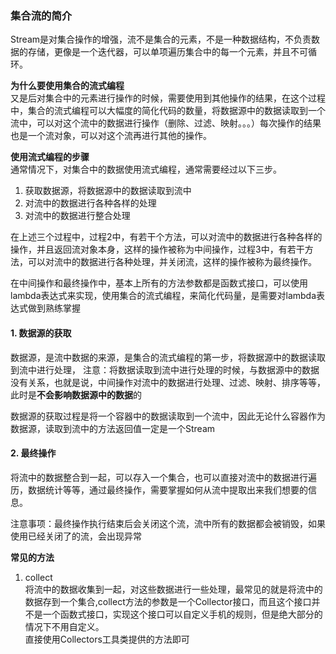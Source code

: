 ### 集合流的简介   
Stream是对集合操作的增强，流不是集合的元素，不是一种数据结构，不负责数据的存储，更像是一个迭代器，可以单项遍历集合中的每一个元素，并且不可循环。   

**为什么要使用集合的流式编程**   
又是后对集合中的元素进行操作的时候，需要使用到其他操作的结果，在这个过程中，集合的流式编程可以大幅度的简化代码的数量，将数据源中的数据读取到一个流中，可以对这个流中的数据进行操作（删除、过滤、映射。。。）每次操作的结果也是一个流对象，可以对这个流再进行其他的操作。    

**使用流式编程的步骤**   
通常情况下，对集合中的数据使用流式编程，通常需要经过以下三步。    
1. 获取数据源，将数据源中的数据读取到流中     
2. 对流中的数据进行各种各样的处理    
3. 对流中的数据进行整合处理    


在上述三个过程中，过程2中，有若干个方法，可以对流中的数据进行各种各样的操作，并且返回流对象本身，这样的操作被称为中间操作，过程3中，有若干方法，可以对流中的数据进行各种处理，并关闭流，这样的操作被称为最终操作。   
   

在中间操作和最终操作中，基本上所有的方法参数都是函数式接口，可以使用lambda表达式来实现，使用集合的流式编程，来简化代码量，是需要对lambda表达式做到熟练掌握    





#### 1. 数据源的获取   
数据源，是流中数据的来源，是集合的流式编程的第一步，将数据源中的数据读取到流中进行处理， 注意：将数据读取到流中进行处理的时候，与数据源中的数据没有关系，也就是说，中间操作对流中的数据进行处理、过滤、映射、排序等等，此时是**不会影响数据源中的数据**的     




数据源的获取过程是将一个容器中的数据读取到一个流中，因此无论什么容器作为数据源，读取到流中的方法返回值一定是一个Stream    



#### 2. 最终操作   
将流中的数据整合到一起，可以存入一个集合，也可以直接对流中的数据进行遍历，数据统计等等，通过最终操作，需要掌握如何从流中提取出来我们想要的信息。     

注意事项：最终操作执行结束后会关闭这个流，流中所有的数据都会被销毁，如果使用已经关闭了的流，会出现异常     


**常见的方法** 
1. collect   
将流中的数据收集到一起，对这些数据进行一些处理，最常见的就是将流中的数据存到一个集合,collect方法的参数是一个Collector接口，而且这个接口并不是一个函数式接口，实现这个接口可以自定义手机的规则，但是绝大部分的情况下不用自定义。    
直接使用Collectors工具类提供的方法即可